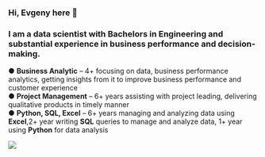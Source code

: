 ### Hi, Evgeny here 👋

### I am a data scientist with Bachelors in Engineering and substantial experience in business performance and decision-making.
●	**Business Analytic** – 4+ focusing on data, business performance analytics, getting insights from it to improve business performance and customer experience   
●	**Project Management** – 6+ years assisting with project leading, delivering qualitative products in timely manner                           
●	**Python, SQL, Excel** – 6+ years managing and analyzing data using **Excel**,2+ year writing **SQL** queries to manage and analyze data, 1+ year using **Python** for data analysis  


![](https://komarev.com/ghpvc/?username=evgenygrobov&label=PROFILE+VIEWS)


<!--
**evgenygrobov/evgenygrobov** is a ✨ _special_ ✨ repository because its `README.md` (this file) appears on your GitHub profile.

Here are some ideas to get you started:

- 🔭 I’m currently working on ...
- 🌱 I’m currently learning ...
- 👯 I’m looking to collaborate on ...
- 🤔 I’m looking for help with ...
- 💬 Ask me about ...
- 📫 How to reach me: ...
- 😄 Pronouns: ...
- ⚡ Fun fact: ...
-->
